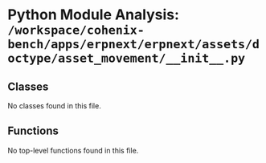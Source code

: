# Python Module Analysis: `/workspace/cohenix-bench/apps/erpnext/erpnext/assets/doctype/asset_movement/__init__.py`

## Classes

No classes found in this file.


## Functions

No top-level functions found in this file.
